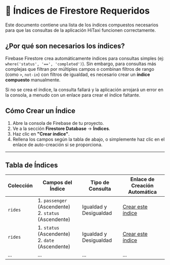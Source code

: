 # 📄 Índices de Firestore Requeridos

Este documento contiene una lista de los índices compuestos necesarios para que las consultas de la aplicación HiTaxi funcionen correctamente.

## ¿Por qué son necesarios los índices?

Firebase Firestore crea automáticamente índices para consultas simples (ej: `where('status', '==', 'completed')`). Sin embargo, para consultas más complejas que filtran por múltiples campos o combinan filtros de rango (como `>`, `not-in`) con filtros de igualdad, es necesario crear un **índice compuesto** manualmente.

Si no se crea el índice, la consulta fallará y la aplicación arrojará un error en la consola, a menudo con un enlace para crear el índice faltante.

## Cómo Crear un Índice

1.  Abre la consola de Firebase de tu proyecto.
2.  Ve a la sección **Firestore Database** -> **Índices**.
3.  Haz clic en **"Crear índice"**.
4.  Rellena los campos según la tabla de abajo, o simplemente haz clic en el enlace de auto-creación si se proporciona.

---

## Tabla de Índices

| Colección | Campos del Índice                               | Tipo de Consulta       | Enlace de Creación Automática                                                                                                                                                                                                                                                                  |
|-----------|-------------------------------------------------|------------------------|------------------------------------------------------------------------------------------------------------------------------------------------------------------------------------------------------------------------------------------------------------------------------------------------|
| `rides`   | 1. `passenger` (Ascendente) <br> 2. `status` (Ascendente) | Igualdad y Desigualdad | [Crear este índice](https://console.firebase.google.com/v1/r/project/studio-6584656938-85cfb/firestore/indexes?create_composite=Ejpwcm9qZWN0cy9zdHVkaW8tNjU4NDY1NjkyOC04NWNmYi9kYXRhYmFzZXMvKGRlZmF1bHQpL2NvbGxlY3Rpb25Hcm91cHMvcmlkZXMvaW5kZXhlcy9fEAEaDQoJcGFzc2VuZ2VyEAEaCgoGc3RhdHVzEAEaDAoIX19uYW1lX18QAQ) |
| `rides`   | 1. `status` (Ascendente) <br> 2. `date` (Ascendente) | Igualdad y Desigualdad | [Crear este índice](https://console.firebase.google.com/v1/r/project/studio-6584656938-85cfb/firestore/indexes?create_composite=ClVwcm9qZWN0cy9zdHVkaW8tNjU4NDY1NjkzOC04NWNmYi9kYXRhYmFzZXMvKGRlZmF1bHQpL2NvbGxlY3Rpb25Hcm91cHMvcmlkZXMvaW5kZXhlcy9fEAEaCgoGc3RhdHVzEAEaCAoEZGF0ZRABGgwKCF9fbmFtZV9fEAE) |
| ...       | ...                                             | ...                    | ...                                                                                                                                                                                                                                                                                            |